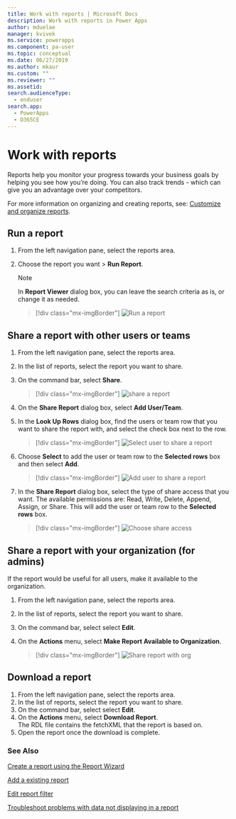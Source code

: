 ```yaml
---
title: Work with reports | Microsoft Docs
description: Work with reports in Power Apps
author: mduelae
manager: kvivek
ms.service: powerapps
ms.component: pa-user
ms.topic: conceptual
ms.date: 06/27/2019
ms.author: mkaur
ms.custom: ""
ms.reviewer: ""
ms.assetid: 
search.audienceType: 
  - enduser
search.app: 
  - PowerApps
  - D365CE
---
```

# Work with reports

Reports help you monitor your progress towards your business goals by helping you see how you’re doing. You can also track trends - which can give you an advantage over your competitors.  

For more information on organizing and creating reports, see: [Customize and organize reports](https://docs.microsoft.com/powerapps/maker/model-driven-apps/add-reporting-to-app).
  
## Run a report  
  
1. From the left navigation pane, select the reports area. 
2. Choose the report you want > **Run Report**.  
  
   > [!NOTE]
   >  In **Report Viewer** dialog box, you can leave the search criteria as is, or change it as needed.  
   
   > [!div class="mx-imgBorder"]
   > ![Run a report](media/report-run.png "Run a report")
 
  
## Share a report with other users or teams    

1. From the left navigation pane, select the reports area.  
2. In the list of reports, select the report you want to share.  
3. On the command bar, select **Share**.

   > [!div class="mx-imgBorder"]
   > ![share a report](media/report-share.png "share a report")
  
4. On the **Share Report** dialog box, select **Add User/Team**.    
5. In the **Look Up Rows** dialog box, find the users or team row that you want to share the report with, and select the check box next to the row.

   > [!div class="mx-imgBorder"]
   > ![Select user to share a report](media/report-share1.png "Select a user to share report")

6. Choose **Select** to add the user or team row to the **Selected rows** box and then select **Add**.

   > [!div class="mx-imgBorder"]
   > ![Add user to share a report](media/report-share2.png "Add user to share report")
  
7. In the **Share Report** dialog box, select the type of share access that you want. The available permissions are: Read, Write, Delete, Append, Assign, or Share. This will add the user or team row to the **Selected rows** box.

   > [!div class="mx-imgBorder"]
   > ![Choose share access](media/report-share3.png "Choose share access")
  

## Share a report with your organization (for admins)
 If the report would be useful for all users, make it available to the organization.  

1. From the left navigation pane, select the reports area.  
2. In the list of reports, select the report you want to share.  
3. On the command bar, select select **Edit**.  
4. On the **Actions** menu, select **Make Report Available to Organization**.  
  
   > [!div class="mx-imgBorder"]
   > ![Share report with org](media/report-share4.png "Share report with org")

## Download a report

1. From the left navigation pane, select the reports area. 
2. In the list of reports, select the report you want to share.  
3. On the command bar, select select **Edit**.  
4. On the **Actions** menu, select **Download Report**.  
The RDL file contains the fetchXML that the report is based on.
5. Open the report once the download is complete.





### See Also

[Create a report using the Report Wizard](create-report-with-wizard.md)

[Add a existing report](add-existing-report.md)

[Edit report filter](edit-report-filter.md)

[ Troubleshoot problems with data not displaying in a report ](troubleshoot-reports.md)


